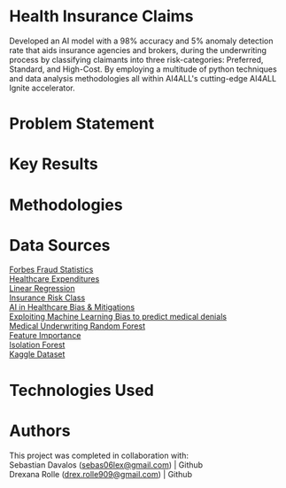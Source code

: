 # Health Insurance Claims
Developed an AI model with a 98% accuracy and 5% anomaly detection rate that aids insurance agencies and brokers, during the underwriting process by classifying claimants into three risk-categories: Preferred, Standard, and High-Cost.  By employing a multitude of python techniques and data analysis methodologies all within AI4ALL's cutting-edge AI4ALL Ignite accelerator.

# Problem Statement

# Key Results

# Methodologies

# Data Sources
[Forbes Fraud Statistics  ](https://www.forbes.com/advisor/insurance/fraud-statistics/)  	
[Healthcare Expenditures ](https://meps.ahrq.gov/data_files/publications/st533/stat533.shtml)   	
[Linear Regression ](https://www.geeksforgeeks.org/machine-learning/ml-linear-regression/)  	 
[Insurance Risk Class](https://www.investopedia.com/terms/i/insurance-risk-class.asp)  	
[AI in Healthcare Bias & Mitigations](https://www.nature.com/articles/s41746-023-00858-z)   	
[Exploiting Machine Learning Bias to predict medical denials  ](https://ojs.aaai.org/index.php/AAAI-SS/article/download/31181/33341/35237)	
[Medical Underwriting  ](https://www.investopedia.com/terms/m/medical-underwriting.asp)	
[Random Forest  ](https://www.geeksforgeeks.org/machine-learning/random-forest-algorithm-in-machine-learning/)	
[Feature Importance  ](https://www.geeksforgeeks.org/machine-learning/understanding-feature-importance-and-visualization-of-tree-models/)	
[Isolation Forest  ](https://scikit-learn.org/stable/modules/generated/sklearn.ensemble.IsolationForest.html)	
[Kaggle Dataset  
](https://www.kaggle.com/code/yash9439/health-insurance-claims-eda/notebook)	

# Technologies Used

# Authors
This project was completed in collaboration with:  
Sebastian Davalos (sebas06lex@gmail.com) | Github  
Drexana Rolle (drex.rolle909@gmail.com) | Github
